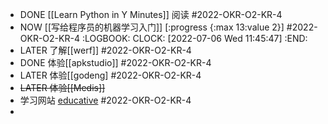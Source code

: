 - DONE [[Learn Python in Y Minutes]] 阅读 #2022-OKR-O2-KR-4
- NOW [[写给程序员的机器学习入门]]  [:progress {:max 13:value 2}] #2022-OKR-O2-KR-4
  :LOGBOOK:
  CLOCK: [2022-07-06 Wed 11:45:47]
  :END:
- LATER 了解[[werf]] #2022-OKR-O2-KR-4
- DONE 体验[[apkstudio]] #2022-OKR-O2-KR-4
- LATER 体验[[godeng] #2022-OKR-O2-KR-4
- ~~LATER 体验[[Medis]]~~
- 学习网站 [educative](https://www.educative.io/learn) #2022-OKR-O2-KR-4
-